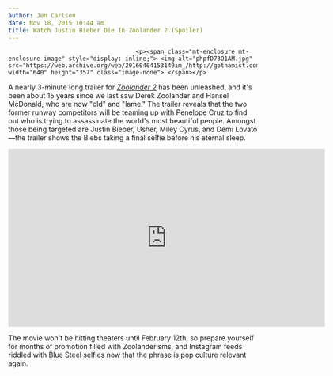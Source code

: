 ```yaml
---
author: Jen Carlson
date: Nov 18, 2015 10:44 am
title: Watch Justin Bieber Die In Zoolander 2 (Spoiler)
---
```


	
										<p><span class="mt-enclosure mt-enclosure-image" style="display: inline;"> <img alt="phpfD73O1AM.jpg" src="https://web.archive.org/web/20160404153149im_/http://gothamist.com/attachments/arts_jen/phpfD73O1AM.jpg" width="640" height="357" class="image-none"> </span></p>

<p>A nearly 3-minute long trailer for <a href="https://web.archive.org/web/20160404153149/http://gothamist.com/tags/zoolander"><em>Zoolander 2</em></a> has been unleashed, and it&apos;s been about 15 years since we last saw Derek Zoolander and Hansel McDonald, who are now &quot;old&quot; and &quot;lame.&quot; The trailer reveals that the two former runway competitors will be teaming up with Penelope Cruz to find out who is trying to assassinate the world&apos;s most beautiful people. Amongst those being targeted are Justin Bieber, Usher, Miley Cyrus, and Demi Lovato&#x2014;the trailer shows the Biebs taking a final selfie before his eternal sleep.</p>

<p><iframe width="640" height="360" src="https://web.archive.org/web/20160404153149if_/https://www.youtube.com/embed/4CL4LNWHegk" frameborder="0" allowfullscreen></iframe></p>

<p>The movie won&apos;t be hitting theaters until February 12th, so prepare yourself for months of promotion filled with Zoolanderisms, and Instagram feeds riddled with Blue Steel selfies now that the phrase is pop culture relevant again.</p>					
										
									
				